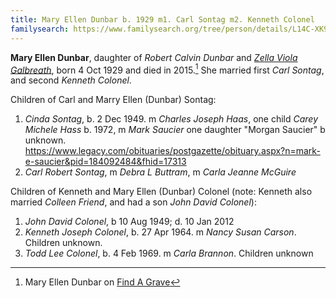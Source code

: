```yaml
---
title: Mary Ellen Dunbar b. 1929 m1. Carl Sontag m2. Kenneth Colonel
familysearch: https://www.familysearch.org/tree/person/details/L14C-XK9
---
```

**Mary Ellen Dunbar**, daughter of *Robert Calvin Dunbar* and [*Zella Viola Galbreath*](galbreath-zella-viola-1898.md), born 4 Oct 1929 and died in 2015.[^death] She married first *Carl Sontag*, and second *Kenneth Colonel*.

Children of Carl and Marry Ellen (Dunbar) Sontag:

1. *Cinda Sontag*, b. 2 Dec 1949.  m *Charles Joseph Haas*, one child *Carey Michele Hass* b. 1972, m *Mark Saucier* one daughter "Morgan Saucier" b unknown.  https://www.legacy.com/obituaries/postgazette/obituary.aspx?n=mark-e-saucier&pid=184092484&fhid=17313
2. *Carl Robert Sontag*, m *Debra L Buttram*, m *Carla Jeanne McGuire*

Children of Kenneth and Mary Ellen (Dunbar) Colonel (note: Kenneth also married *Colleen Friend*, and had a son *John David Colonel*):

1. *John David Colonel*, b 10 Aug 1949; d. 10 Jan 2012
2. *Kenneth Joseph Colonel*, b. 27 Apr 1964. m *Nancy Susan Carson*. Children unknown.
3. *Todd Lee Colonel*, b. 4 Feb 1969. m *Carla Brannon*. Children unknown

[^death]: Mary Ellen Dunbar on [Find A Grave](https://www.findagrave.com/memorial/143991081/mary-ellen-colonel)
